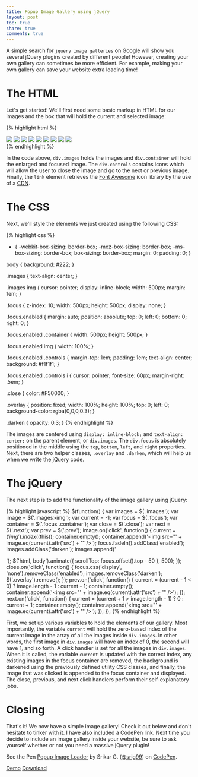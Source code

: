 ```yaml
---
title: Popup Image Gallery using jQuery
layout: post
toc: true
share: true
comments: true
---
```


A simple search for `jquery image galleries` on Google will show you several jQuery plugins created by different people! However, creating your own gallery can sometimes be more efficient. For example, making your own gallery can save your website extra loading time!

# The HTML

Let's get started! We'll first need some basic markup in HTML for our images and the box that will hold the current and selected image:

{% highlight html %}
<link rel="stylesheet" href="//netdna.bootstrapcdn.com/font-awesome/4.0.3/css/font-awesome.min.css">

<div class="images">
    <img src="http://placebox.es/500/500/f1f1f1/222/Image 1,25" />
    <img src="http://placebox.es/500/500/f1f1f1/222/Image 2,25" />
    <img src="http://placebox.es/500/500/f1f1f1/222/Image 3,25" />
    <img src="http://placebox.es/500/500/f1f1f1/222/Image 4,25" />
    <img src="http://placebox.es/500/500/f1f1f1/222/Image 5,25" />
    <img src="http://placebox.es/500/500/f1f1f1/222/Image 6,25" />
    <img src="http://placebox.es/500/500/f1f1f1/222/Image 7,25" />
    <img src="http://placebox.es/500/500/f1f1f1/222/Image 8,25" />
    <img src="http://placebox.es/500/500/f1f1f1/222/Image 9,25" />
</div>

<div class="focus">
    <div class="container"></div>
    <div class="controls">
        <i class="close fa fa-times-circle"></i>
        <i class="prev fa fa-arrow-left"></i>
        <i class="next fa fa-arrow-right"></i>
    </div>
</div>
{% endhighlight %}

In the code above, `div.images` holds the images and `div.container` will hold the enlarged and focused image. The `div.controls` contains icons which will allow the user to close the image and go to the next or previous image. Finally, the `link` element retrieves the [Font Awesome](http://fontawesome.io/) icon library by the use of a [CDN](http://en.wikipedia.org/wiki/Content_delivery_network).

# The CSS

Next, we'll style the elements we just created using the following CSS:

{% highlight css %}
* {
    -webkit-box-sizing: border-box;
    -moz-box-sizing: border-box;
    -ms-box-sizing: border-box;
    box-sizing: border-box;
    margin: 0;
    padding: 0;
}

body {
    background: #222;
}

.images {
    text-align: center;
}

.images img {
    cursor: pointer;
    display: inline-block;
    width: 500px;
    margin: 1em;
}

.focus {
    z-index: 10;
    width: 500px;
    height: 500px;
    display: none;
}

.focus.enabled {
    margin: auto;
    position: absolute;
    top: 0;
    left: 0;
    bottom: 0;
    right: 0;
}

.focus.enabled .container {
    width: 500px;
    height: 500px;
}

.focus.enabled img {
    width: 100%;
}

.focus.enabled .controls {
    margin-top: 1em;
    padding: 1em;
    text-align: center;
    background: #f1f1f1;
}

.focus.enabled .controls i {
    cursor: pointer;
    font-size: 60px;
    margin-right: .5em;
}

.close {
    color: #F50000;
}

.overlay {
    position: fixed;
    width: 100%;
    height: 100%;
    top: 0;
    left: 0;
    background-color: rgba(0,0,0,0.3);
}

.darken {
    opacity: 0.3;
}
{% endhighlight %}

The images are centered using `display: inline-block;` and `text-align: center;` on the parent element, or `div.images`. The `div.focus` is absolutely positioned in the middle using the `top`, `bottom`, `left`, and `right` properties. Next, there are two helper classes, `.overlay` and `.darken`, which will help us when we write the jQuery code.

# The jQuery

The next step is to add the functionality of the image gallery using jQuery:

{% highlight javascript %}
$(function() {
    var images = $('.images');
    var image = $('.images>img');
    var current = -1;
    var focus = $('.focus');
    var container = $('.focus .container');
    var close = $('.close');
    var next = $('.next');
    var prev = $('.prev');
    image.on('click', function() {
        current = $('img').index($(this));
        container.empty();
        container.append('<img src=\"' + image.eq(current).attr('src') + '\" />');
        focus.fadeIn().addClass('enabled');
        images.addClass('darken');
        images.append('<div class="overlay"></div>');
        $('html, body').animate({
            scrollTop: focus.offset().top - 50
        }, 500);
    });
    close.on('click', function() {
        focus.css('display', 'none').removeClass('enabled');
        images.removeClass('darken');
        $('.overlay').remove();
    });
    prev.on('click', function() {
        current = (current - 1 < 0) ? image.length - 1 : current - 1;
        container.empty();
        container.append('<img src=\"' + image.eq(current).attr('src') + '\" />');
    });
    next.on('click', function() {
        current = (current + 1 > image.length - 1) ? 0 : current + 1;
        container.empty();
        container.append('<img src=\"' + image.eq(current).attr('src') + '\" />');
    });
});
{% endhighlight %}

First, we set up various variables to hold the elements of our gallery. Most importantly, the variable `current` will hold the zero-based index of the current image in the array of all the images inside `div.images`. In other words, the first image in `div.images` will have an index of 0, the second will have 1, and so forth. A click handler is set for all the images in `div.images`. When it is called, the variable `current` is updated with the correct index, any existing images in the focus container are removed, the background is darkened using the previously defined utility CSS classes, and finally, the image that was clicked is appended to the focus container and displayed. The close, previous, and next click handlers perform their self-explanatory jobs.

# Closing

That's it! We now have a simple image gallery! Check it out below and don't hesitate to tinker with it. I have also included a CodePen link. Next time you decide to include an image gallery inside your website, be sure to ask yourself whether or not you need a massive jQuery plugin!

<div class="codepen">
    <p data-height="700" data-theme-id="132" data-slug-hash="qGzbn" data-default-tab="result" class='codepen'>See the Pen <a href='http://codepen.io/srig99/pen/qGzbn'>Popup Image Loader</a> by Srikar G. (<a href='http://codepen.io/srig99'>@srig99</a>) on <a href='http://codepen.io'>CodePen</a>.</p>
    <script async="true" src="//codepen.io/assets/embed/ei.js"> </script>
</div>

<a href="/labs/popup-image-gallery" class="button">Demo</a>
<a href="/labs/popup-image-gallery/popup-image-gallery.zip" class="button">Download</a>